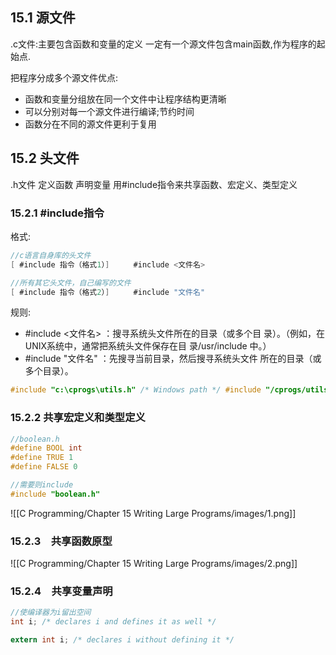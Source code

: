 ## 15.1 源文件
.c文件:主要包含函数和变量的定义
一定有一个源文件包含main函数,作为程序的起始点.

把程序分成多个源文件优点:
- 函数和变量分组放在同一个文件中让程序结构更清晰
- 可以分别对每一个源文件进行编译;节约时间
- 函数分在不同的源文件更利于复用

## 15.2 头文件
.h文件
定义函数 声明变量
用#include指令来共享函数、宏定义、类型定义

### 15.2.1 #include指令
格式:
```c
//c语言自身库的头文件
[ #include 指令（格式1）] 　　 #include <文件名>

//所有其它头文件，自己编写的文件
[ #include 指令（格式2）] 　　 #include "文件名"
```

规则:
- #include <文件名> ：搜寻系统头文件所在的目录（或多个目 录）。（例如，在UNIX系统中，通常把系统头文件保存在目 录/usr/include 中。） 
- #include "文件名" ：先搜寻当前目录，然后搜寻系统头文件 所在的目录（或多个目录）。

```c
#include "c:\cprogs\utils.h" /* Windows path */ #include "/cprogs/utils.h" /* UNIX path */
```


### 15.2.2 共享宏定义和类型定义
```c
//boolean.h
#define BOOL int 
#define TRUE 1 
#define FALSE 0

//需要则include
#include "boolean.h"
```

![[C Programming/Chapter 15 Writing Large Programs/images/1.png]]

### 15.2.3　共享函数原型
![[C Programming/Chapter 15 Writing Large Programs/images/2.png]]

### 15.2.4　共享变量声明
```c
//使编译器为i留出空间
int i; /* declares i and defines it as well */

extern int i; /* declares i without defining it */
```

